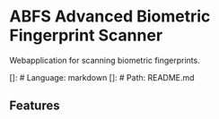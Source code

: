# ABFS Advanced Biometric Fingerprint Scanner

Webapplication for scanning biometric fingerprints.

[]: # Language: markdown
[]: # Path: README.md

## Features
